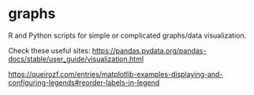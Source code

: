 # graphs
R and Python scripts for simple or complicated graphs/data visualization.

Check these useful sites: https://pandas.pydata.org/pandas-docs/stable/user_guide/visualization.html

https://queirozf.com/entries/matplotlib-examples-displaying-and-configuring-legends#reorder-labels-in-legend
